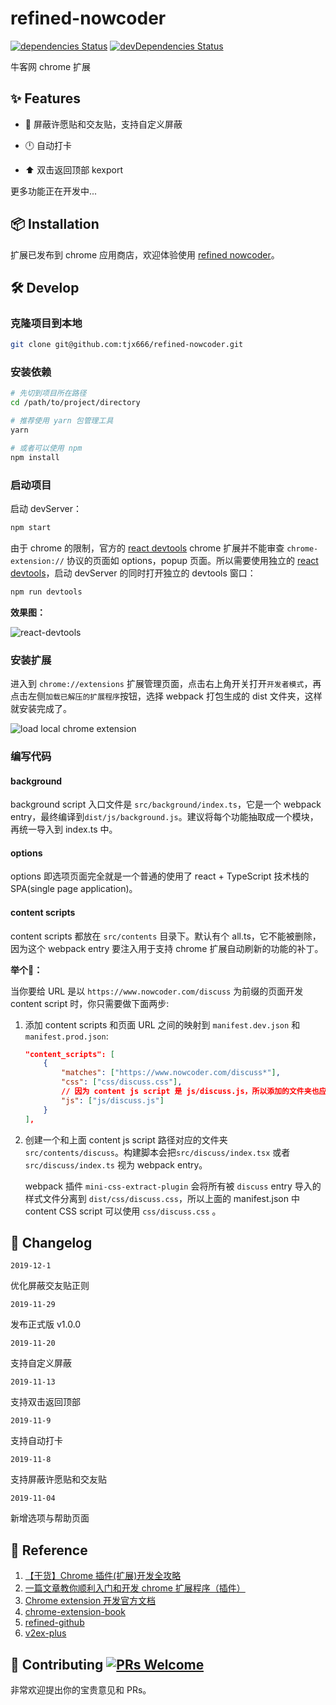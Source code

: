 # refined-nowcoder

[![dependencies Status](https://david-dm.org/tjx666/refined-nowcoder/status.svg?style=flat-square)](https://david-dm.org/tjx666/refined-nowcoder) [![devDependencies Status](https://david-dm.org/tjx666/refined-nowcoder/dev-status.svg?style=flat-square)](https://david-dm.org/tjx666/refined-nowcoder?type=dev)

牛客网 chrome 扩展

## :sparkles: Features

- :no_entry_sign: 屏蔽许愿贴和交友贴，支持自定义屏蔽

- :clock12: 自动打卡

- :arrow_up: 双击返回顶部 kexport

更多功能正在开发中...

## :package: Installation

扩展已发布到 chrome 应用商店，欢迎体验使用 [refined nowcoder](https://chrome.google.com/webstore/detail/refined-nowcoder/jkkhnkldfjgmekpgkgdefeenfpmmnnem)。

## :hammer_and_wrench: Develop

### 克隆项目到本地

```bash
git clone git@github.com:tjx666/refined-nowcoder.git
```

### 安装依赖

```bash
# 先切到项目所在路径
cd /path/to/project/directory

# 推荐使用 yarn 包管理工具
yarn

# 或者可以使用 npm
npm install
```

### 启动项目

启动 devServer：

```bash
npm start
```

由于 chrome 的限制，官方的 [react devtools](https://chrome.google.com/webstore/detail/react-developer-tools/fmkadmapgofadopljbjfkapdkoienihi) chrome 扩展并不能审查 `chrome-extension://` 协议的页面如 options，popup 页面。所以需要使用独立的 [react devtools](https://www.npmjs.com/package/react-devtools)，启动 devServer 的同时打开独立的 devtools 窗口：

```bash
npm run devtools
```

**效果图：**

![react-devtools](https://i.loli.net/2019/11/04/ujo8gBKqydxOpW9.png)

### 安装扩展

进入到 `chrome://extensions` 扩展管理页面，点击右上角开关打开`开发者模式`，再点击左侧`加载已解压的扩展程序`按钮，选择 webpack 打包生成的 dist 文件夹，这样就安装完成了。

![load local chrome extension](https://i.loli.net/2019/11/15/ODQP5vUWCxLaFfR.png)

### 编写代码

#### background

background script 入口文件是 `src/background/index.ts`，它是一个 webpack entry，最终编译到`dist/js/background.js`。建议将每个功能抽取成一个模块，再统一导入到 index.ts 中。

#### options

options 即选项页面完全就是一个普通的使用了 react + TypeScript 技术栈的 SPA(single page application)。

#### content scripts

content scripts 都放在 `src/contents` 目录下。默认有个 all.ts，它不能被删除，因为这个 webpack entry 要注入用于支持 chrome 扩展自动刷新的功能的补丁。

**举个:chestnut:：**

当你要给 URL 是以 `https://www.nowcoder.com/discuss` 为前缀的页面开发 content script 时，你只需要做下面两步:

1. 添加 content scripts 和页面 URL 之间的映射到 `manifest.dev.json` 和 `manifest.prod.json`:

   ```json
   "content_scripts": [
       {
           "matches": ["https://www.nowcoder.com/discuss*"],
           "css": ["css/discuss.css"],
           // 因为 content js script 是 js/discuss.js，所以添加的文件夹也应该是 discuss
           "js": ["js/discuss.js"]
       }
   ],
   ```

2. 创建一个和上面 content js script 路径对应的文件夹 `src/contents/discuss`。构建脚本会把`src/discuss/index.tsx` 或者 `src/discuss/index.ts` 视为 webpack entry。

   webpack 插件 `mini-css-extract-plugin` 会将所有被 `discuss` entry 导入的样式文件分离到 `dist/css/discuss.css`，所以上面的 manifest.json 中 content CSS script 可以使用 `css/discuss.css` 。

## :pencil: Changelog

`2019-12-1`

优化屏蔽交友贴正则

`2019-11-29`

发布正式版 v1.0.0

`2019-11-20`

支持自定义屏蔽

`2019-11-13`

支持双击返回顶部

`2019-11-9`

支持自动打卡

`2019-11-8`

支持屏蔽许愿贴和交友贴

`2019-11-04`

新增选项与帮助页面

## :link: Reference

1. [【干货】Chrome 插件(扩展)开发全攻略](https://www.cnblogs.com/liuxianan/p/chrome-plugin-develop.html)
2. [一篇文章教你顺利入门和开发 chrome 扩展程序（插件）](https://juejin.im/post/5c135a275188257284143418)
3. [Chrome extension 开发官方文档](https://developer.chrome.com/extensions/devguide)
4. [chrome-extension-book](https://lightningminers.gitbook.io/chrome-extension-book/)
5. [refined-github](https://github.com/sindresorhus/refined-github/)
6. [v2ex-plus](https://github.com/sciooga/v2ex-plus)

## :handshake: Contributing [![PRs Welcome](https://img.shields.io/badge/PRs-welcome-brightgreen.svg?style=flat-square)](http://makeapullrequest.com)

非常欢迎提出你的宝贵意见和 PRs。
